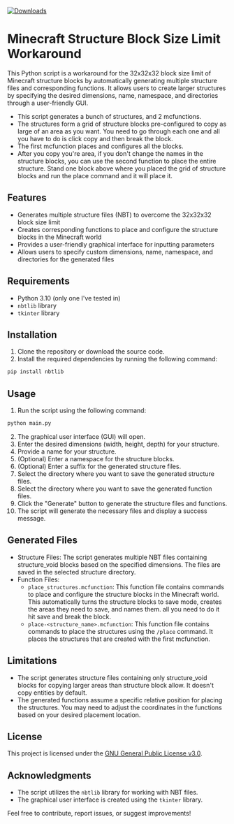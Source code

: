 [![Downloads](https://img.shields.io/github/downloads/ImPot8o/structure-block-generator/total.svg)](https://github.com/ImPot8o/structure-block-generator/releases)
# Minecraft Structure Block Size Limit Workaround

This Python script is a workaround for the 32x32x32 block size limit of Minecraft structure blocks by automatically generating multiple structure files and corresponding functions. It allows users to create larger structures by specifying the desired dimensions, name, namespace, and directories through a user-friendly GUI.

- This script generates a bunch of structures, and 2 mcfunctions. 
- The structures form a grid of structure blocks pre-configured to copy as large of an area as you want. You need to go through each one and all you have to do is click copy and then break the block. 
- The first mcfunction places and configures all the blocks.
- After you copy you're area, if you don't change the names in the structure blocks, you can use the second function to place the entire structure. Stand one block above where you placed the grid of structure blocks and run the place command and it will place it.



## Features

- Generates multiple structure files (NBT) to overcome the 32x32x32 block size limit
- Creates corresponding functions to place and configure the structure blocks in the Minecraft world
- Provides a user-friendly graphical interface for inputting parameters
- Allows users to specify custom dimensions, name, namespace, and directories for the generated files

## Requirements

- Python 3.10 (only one I've tested in)
- `nbtlib` library
- `tkinter` library

## Installation

1. Clone the repository or download the source code.
2. Install the required dependencies by running the following command:
```python
pip install nbtlib
```

## Usage

1. Run the script using the following command:
```python
python main.py
```
2. The graphical user interface (GUI) will open.
3. Enter the desired dimensions (width, height, depth) for your structure.
4. Provide a name for your structure.
5. (Optional) Enter a namespace for the structure blocks.
6. (Optional) Enter a suffix for the generated structure files.
7. Select the directory where you want to save the generated structure files.
8. Select the directory where you want to save the generated function files.
9. Click the "Generate" button to generate the structure files and functions.
10. The script will generate the necessary files and display a success message.

## Generated Files

- Structure Files: The script generates multiple NBT files containing structure_void blocks based on the specified dimensions. The files are saved in the selected structure directory.
- Function Files:
  - `place_structures.mcfunction`: This function file contains commands to place and configure the structure blocks in the Minecraft world. This automatically turns the structure blocks to save mode, creates the areas they need to save, and names them. all you need to do it hit save and break the block.
  - `place-<structure_name>.mcfunction`: This function file contains commands to place the structures using the `/place` command. It places the structures that are created with the first mcfunction.

## Limitations

- The script generates structure files containing only structure_void blocks for copying larger areas than structure block allow. It doesn't copy entities by default.
- The generated functions assume a specific relative position for placing the structures. You may need to adjust the coordinates in the functions based on your desired placement location.

## License

This project is licensed under the [GNU General Public License v3.0](LICENSE).

## Acknowledgments

- The script utilizes the `nbtlib` library for working with NBT files.
- The graphical user interface is created using the `tkinter` library.

Feel free to contribute, report issues, or suggest improvements!
